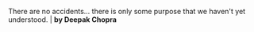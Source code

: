 There are no accidents... there is only some purpose that we haven't yet understood. | **by Deepak Chopra**